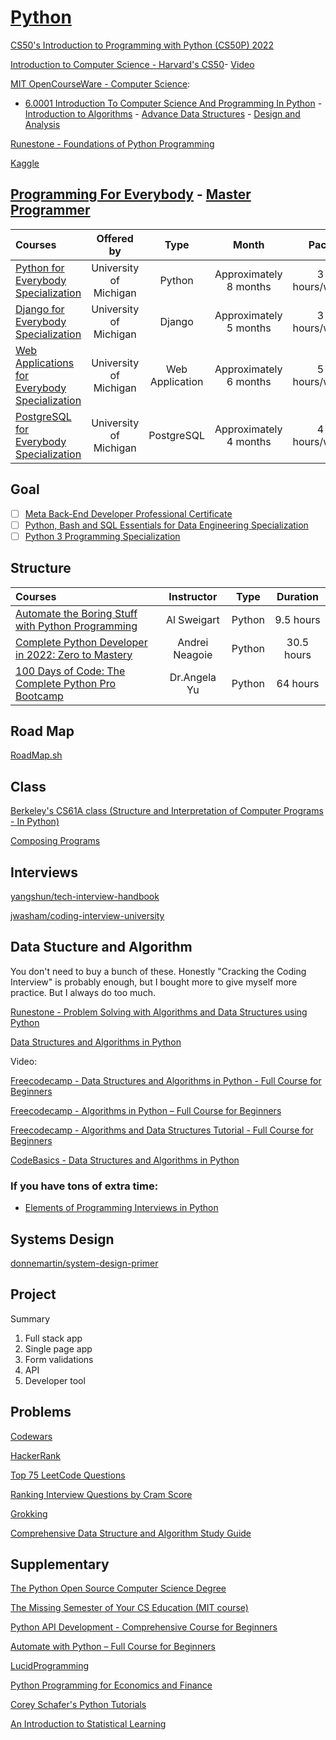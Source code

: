 # [Python](https://docs.python.org/3/)


[CS50's Introduction to Programming with Python (CS50P) 2022](https://www.youtube.com/playlist?list=PLhQjrBD2T3817j24-GogXmWqO5Q5vYy0V)

[Introduction to Computer Science - Harvard's CS50](https://www.youtube.com/watch?v=8mAITcNt710)- [Video](https://www.youtube.com/watch?v=vzGllw18DkA)

[MIT OpenCourseWare - Computer Science](https://www.youtube.com/@mitocw/playlists?view=50&sort=dd&shelf_id=5):
- [6.0001 Introduction To Computer Science And Programming In Python](https://www.youtube.com/playlist?list=PLUl4u3cNGP63WbdFxL8giv4yhgdMGaZNA) - [Introduction to Algorithms](https://www.youtube.com/playlist?list=PLUl4u3cNGP61Oq3tWYp6V_F-5jb5L2iHb) - [Advance Data Structures](https://www.youtube.com/playlist?list=PLUl4u3cNGP61hsJNdULdudlRL493b-XZf) - [Design and Analysis](https://www.youtube.com/playlist?list=PLUl4u3cNGP6317WaSNfmCvGym2ucw3oGp)

[Runestone - Foundations of Python Programming](https://runestone.academy/ns/books/published/fopp/index.html)

[Kaggle](https://www.kaggle.com/learn)


##  [Programming For Everybody](https://online.dr-chuck.com/) - [Master Programmer](https://www.youtube.com/watch?v=z3o6yEzcnLc&list=PLCQPtDKqOL2Mw2LqdGfCirOzrnJmMA9hZ&index=5&t=1413s)

Courses | Offered by | Type | Month | Pace | Video | Time |
:-- | :--: | :--: | :--: | :--: | :--: | :--: |
[Python for Everybody Specialization](https://www.coursera.org/specializations/python) | University of Michigan | Python | Approximately 8 months | 3 hours/week | [Video](https://www.youtube.com/watch?v=8DvywoWv6fI&list=PLCQPtDKqOL2Mw2LqdGfCirOzrnJmMA9hZ&index=1&t=119s) | 13:40:09 |
[Django for Everybody Specialization](https://www.coursera.org/specializations/django) | University of Michigan | Django | Approximately 5 months | 3 hours/week | [Video](https://www.youtube.com/watch?v=o0XbHvKxw7Y&list=PLCQPtDKqOL2Mw2LqdGfCirOzrnJmMA9hZ&index=3&t=2s) | 18:32:45 |
[Web Applications for Everybody Specialization](https://www.coursera.org/specializations/web-applications) | University of Michigan | Web Application | Approximately 6 months | 5 hours/week | [Video](https://www.youtube.com/watch?v=xr6uZDRTna0&list=PLCQPtDKqOL2Mw2LqdGfCirOzrnJmMA9hZ&index=4) | 14:29:41 |
[PostgreSQL for Everybody Specialization](https://www.coursera.org/specializations/postgresql-for-everybody) | University of Michigan | PostgreSQL | Approximately 4 months | 4 hours/week | [Video](https://www.youtube.com/playlist?list=PLlRFEj9H3Oj7Oj3ndXmNS1FFOUyQP-gEa) |

## Goal
- [ ] [Meta Back-End Developer Professional Certificate](https://www.coursera.org/professional-certificates/meta-back-end-developer#courses)
- [ ] [Python, Bash and SQL Essentials for Data Engineering Specialization](https://www.coursera.org/specializations/python-bash-sql-data-engineering-duke#courses)
- [ ] [Python 3 Programming Specialization](https://www.coursera.org/specializations/python-3-programming)

## Structure

Courses | Instructor | Type | Duration | 
:-- | :--: | :--: | :--: | 
[Automate the Boring Stuff with Python Programming](https://www.udemy.com/course/automate/) | Al Sweigart | Python | 9.5 hours | 
[Complete Python Developer in 2022: Zero to Mastery](https://www.udemy.com/course/complete-python-developer-zero-to-mastery/) | Andrei Neagoie | Python | 30.5 hours | 
[100 Days of Code: The Complete Python Pro Bootcamp](https://www.udemy.com/course/100-days-of-code/) | Dr.Angela Yu | Python |  64 hours |

## Road Map

[RoadMap.sh](https://roadmap.sh/)


## Class
[Berkeley's CS61A class (Structure and Interpretation of Computer Programs - In Python)](https://cs61a.org/)

[Composing Programs](https://composingprograms.com/)

## Interviews

[yangshun/tech-interview-handbook](https://github.com/yangshun/tech-interview-handbook)

[jwasham/coding-interview-university](https://github.com/jwasham/coding-interview-university)


## Data Stucture and Algorithm

You don't need to buy a bunch of these. Honestly "Cracking the Coding Interview" is probably enough, 
but I bought more to give myself more practice. But I always do too much.

[Runestone - Problem Solving with Algorithms and Data Structures using Python](https://runestone.academy/ns/books/published/pythonds/index.html)

[Data Structures and Algorithms in Python](http://xpzhang.me/teach/DS19_Fall/book.pdf)

Video:

[Freecodecamp - Data Structures and Algorithms in Python - Full Course for Beginners](https://www.youtube.com/watch?v=pkYVOmU3MgA)

[Freecodecamp - Algorithms in Python – Full Course for Beginners](https://www.youtube.com/watch?v=fW_OS3LGB9Q)

[Freecodecamp - Algorithms and Data Structures Tutorial - Full Course for Beginners](https://www.youtube.com/watch?v=8hly31xKli0)

[CodeBasics - Data Structures and Algorithms in Python](https://www.youtube.com/playlist?list=PLeo1K3hjS3uu_n_a__MI_KktGTLYopZ12)

### If you have tons of extra time:

- [Elements of Programming Interviews in Python](https://www.amazon.com/Elements-Programming-Interviews-Python-Insiders/dp/1537713949/)


## Systems Design

[donnemartin/system-design-primer](https://github.com/donnemartin/system-design-primer)

## Project

Summary
1. Full stack app 
2. Single page app 
3. Form validations
4. API
5. Developer tool

## Problems

[Codewars](https://www.codewars.com/)

[HackerRank](https://www.hackerrank.com/interview/interview-preparation-kit)

[Top 75 LeetCode Questions](https://leetcode.com/discuss/general-discussion/460599/blind-75-leetcode-questions)

[Ranking Interview Questions by Cram Score](https://jeremyaguilon.me/blog/ranking_interview_questions_by_cram_score)

[Grokking](https://www.educative.io/courses/grokking-the-coding-interview)

[Comprehensive Data Structure and Algorithm Study Guide](https://leetcode.com/discuss/general-discussion/494279/comprehensive-data-structure-and-algorithm-study-guide)


## Supplementary

[The Python Open Source Computer Science Degree](https://github.com/ForrestKnight/open-source-cs-python) 

[The Missing Semester of Your CS Education (MIT course)](https://www.reddit.com/r/learnprogramming/comments/eyagda/the_missing_semester_of_your_cs_education_mit/)

[Python API Development - Comprehensive Course for Beginners](https://www.youtube.com/watch?v=0sOvCWFmrtA)

[Automate with Python – Full Course for Beginners](https://www.youtube.com/watch?v=PXMJ6FS7llk/)

[LucidProgramming](https://www.youtube.com/@LucidProgramming/playlists)

[Python Programming for Economics and Finance](https://python-programming.quantecon.org/intro.html)

[Corey Schafer's Python Tutorials](https://www.youtube.com/playlist?list=PL-osiE80TeTt2d9bfVyTiXJA-UTHn6WwU)

[An Introduction to Statistical Learning](https://www.statlearning.com/)


